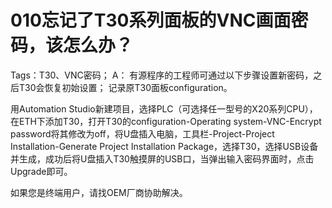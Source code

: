 # 010忘记了T30系列面板的VNC画面密码，该怎么办？
Tags：T30、VNC密码；
A：
	有源程序的工程师可通过以下步骤设置新密码，之后T30会恢复初始设置；
	记录原T30面板configuration。

用Automation Studio新建项目，选择PLC（可选择任一型号的X20系列CPU），在ETH下添加T30，打开T30的configuration-Operating system-VNC-Encrypt password将其修改为off，将U盘插入电脑，工具栏-Project-Project Installation-Generate Project Installation Package，选择T30，选择USB设备并生成，成功后将U盘插入T30触摸屏的USB口，当弹出输入密码界面时，点击Upgrade即可。

如果您是终端用户，请找OEM厂商协助解决。